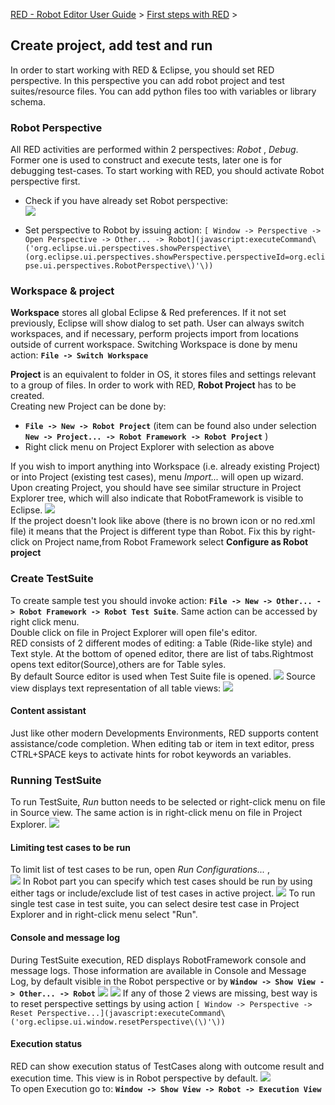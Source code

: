 [RED - Robot Editor User Guide](http://nokia.github.io/RED/help/index.md) >
[First steps with
RED](http://nokia.github.io/RED/help/first_steps/first_steps.md) >

## Create project, add test and run

In order to start working with RED & Eclipse, you should set RED perspective.
In this perspective you can add robot project and test suites/resource files.
You can add python files too with variables or library schema.

### Robot Perspective

All RED activities are performed within 2 perspectives: _Robot_ , _Debug_.
Former one is used to construct and execute tests, later one is for debugging
test-cases. To start working with RED, you should activate Robot perspective
first.

  * Check if you have already set Robot perspective:   
![](images/robot_perspective_toolbar.png)

  * Set perspective to Robot by issuing action: `[ Window -> Perspective -> Open Perspective -> Other... -> Robot](javascript:executeCommand\('org.eclipse.ui.perspectives.showPerspective\(org.eclipse.ui.perspectives.showPerspective.perspectiveId=org.eclipse.ui.perspectives.RobotPerspective\)'\))`

### Workspace & project

**Workspace** stores all global Eclipse  & Red preferences. If it not set
previously, Eclipse will show dialog to set path. User can always switch
workspaces, and if necessary, perform projects import from locations outside
of current workspace. Switching Workspace is done by menu action: **`File ->
Switch Workspace`**

**Project** is an equivalent to folder in OS, it stores files and settings
relevant to a group of files. In order to work with RED, **Robot Project** has
to be created.  
Creating new Project can be done by:

  * **`File -> New -> Robot Project`** (item can be found also under selection **`New -> Project... -> Robot Framework -> Robot Project`** )
  * Right click menu on Project Explorer with selection as above

If you wish to import anything into Workspace (i.e. already existing Project)
or into Project (existing test cases), menu _Import..._ will open up wizard.
Upon creating Project, you should have see similar structure in Project
Explorer tree, which will also indicate that RobotFramework is visible to
Eclipse. ![](images/view_project_explorer.png)  
If the project doesn't look like above (there is no brown icon or no red.xml
file) it means that the Project is different type than Robot. Fix this by
right-click on Project name,from Robot Framework select **Configure as Robot
project**

### Create TestSuite

To create sample test you should invoke action: **`File -> New -> Other... ->
Robot Framework -> Robot Test Suite`**. Same action can be accessed by right
click menu.  
Double click on file in Project Explorer will open file's editor.  
RED consists of 2 different modes of editing: a Table (Ride-like style) and
Text style.  At the bottom of opened editor, there are list of tabs.Rightmost
opens text editor(Source),others are for Table syles.  
By default Source editor is used when Test Suite file is opened.
![](images/red_editor_table.png) Source view displays text representation of
all table views: ![](images/red_editor_source.png)

#### Content assistant

Just like other modern Developments Environments, RED supports content
assistance/code completion.  When editing tab or item in text editor, press
CTRL+SPACE keys to activate hints for robot keywords an variables.

### Running TestSuite

To run TestSuite, _Run_ button needs to be selected or right-click menu on
file in Source view. The same action is in right-click menu on file in Project
Explorer. ![](images/run_configurations_toolbar.png)

#### Limiting test cases to be run

To limit list of test cases to be run, open _Run Configurations..._ ,  
![](images/run_configurations_robot.png) In Robot part you can specify which
test cases should be run by using either tags or include/exclude list of test
cases in active project.  ![](images/run_configurations_all.png) To run single
test case in test suite, you can select desire test case in Project Explorer
and in right-click menu select "Run".

#### Console and message log

During TestSuite execution, RED displays RobotFramework console and message
logs. Those information are available in Console and Message Log, by default
visible in the Robot perspective or by **`Window -> Show View -> Other... ->
Robot`** ![](images/view_console.png) ![](images/view_msg_log.png) If any of
those 2 views are missing, best way is to reset perspective settings by using
action `[ Window -> Perspective -> Reset
Perspective...](javascript:executeCommand\('org.eclipse.ui.window.resetPerspective\(\)'\))`

#### Execution status

RED can show execution status of TestCases along with outcome result and
execution time. This view is in Robot perspective by default.
![](images/view_exec.png)  
To open Execution go to: **`Window -> Show View -> Robot -> Execution View`**

